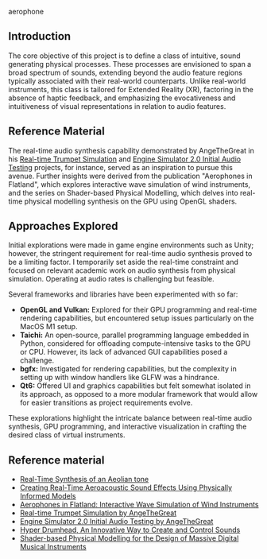 aerophone

## Introduction

The core objective of this project is to define a class of intuitive, sound generating physical processes. These processes are envisioned to span a broad spectrum of sounds, extending beyond the audio feature regions typically associated with their real-world counterparts. Unlike real-world instruments, this class is tailored for Extended Reality (XR), factoring in the absence of haptic feedback, and emphasizing the evocativeness and intuitiveness of visual representations in relation to audio features.

## Reference Material

The real-time audio synthesis capability demonstrated by AngeTheGreat in his [Real-time Trumpet Simulation](https://youtu.be/rGNUHigqUBM) and [Engine Simulator 2.0 Initial Audio Testing](https://www.youtube.com/watch?v=FJatcAkC8XI) projects, for instance, served as an inspiration to pursue this avenue. Further insights were derived from the publication "Aerophones in Flatland", which explores interactive wave simulation of wind instruments, and the series on Shader-based Physical Modelling, which delves into real-time physical modelling synthesis on the GPU using OpenGL shaders.

## Approaches Explored

Initial explorations were made in game engine environments such as Unity; however, the stringent requirement for real-time audio synthesis proved to be a limiting factor. I temporarily set aside the real-time constraint and focused on relevant academic work on audio synthesis from physical simulation. Operating at audio rates is challenging but feasible.

Several frameworks and libraries have been experimented with so far:

- **OpenGL and Vulkan:** Explored for their GPU programming and real-time rendering capabilities, but encountered setup issues particularly on the MacOS M1 setup.
- **Taichi:** An open-source, parallel programming language embedded in Python, considered for offloading compute-intensive tasks to the GPU or CPU. However, its lack of advanced GUI capabilities posed a challenge.
- **bgfx:** Investigated for rendering capabilities, but the complexity in setting up with window handlers like GLFW was a hindrance.
- **Qt6:** Offered UI and graphics capabilities but felt somewhat isolated in its approach, as opposed to a more modular framework that would allow for easier transitions as project requirements evolve.

These explorations highlight the intricate balance between real-time audio synthesis, GPU programming, and interactive visualization in crafting the desired class of virtual instruments.

## Reference material
- [Real-Time Synthesis of an Aeolian tone](https://intelligentsoundengineering.wordpress.com/2016/05/19/real-time-synthesis-of-an-aeolian-tone/)
- [Creating Real-Time Aeroacoustic Sound Effects Using Physically Informed Models](https://www.aes.org/journal/online/JAES_V66/7_8/#paper6)
- [Aerophones in Flatland: Interactive Wave Simulation of Wind Instruments](https://www.microsoft.com/en-us/research/publication/aerophones-flatland-interactive-wave-simulation-wind-instruments/)
- [Real-time Trumpet Simulation by AngeTheGreat](https://youtu.be/rGNUHigqUBM)
- [Engine Simulator 2.0 Initial Audio Testing by AngeTheGreat](https://www.youtube.com/watch?v=FJatcAkC8XI)
- [Hyper Drumhead, An Innovative Way to Create and Control Sounds](https://blog.siggraph.org/2022/08/an-innovative-way-to-create-and-control-sounds.html/)
- [Shader-based Physical Modelling for the Design of Massive Digital Musical Instruments](https://zenodo.org/record/1176203)

